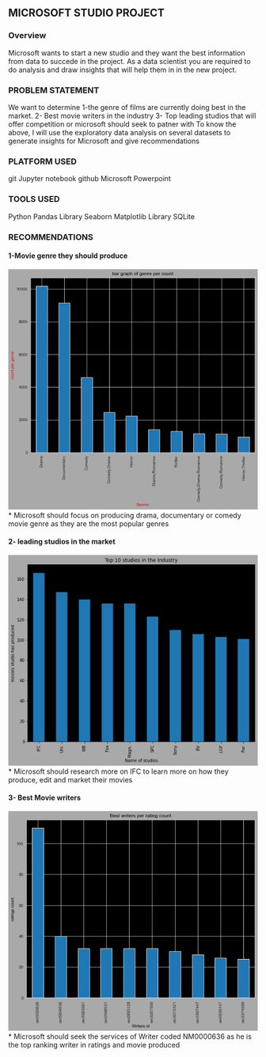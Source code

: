 ## MICROSOFT STUDIO PROJECT



### Overview
Microsoft wants to start a new studio and they want the best information from data to succede in the project. As a data scientist you are required to do analysis and draw insights that will help them in in the new project.

### PROBLEM STATEMENT
We want to determine 
1-the genre of films are currently doing best in the market.
2- Best movie writers in the industry 
3- Top leading studios that will offer competition or microsoft should seek to patner with
To know the above, I will use the exploratory data analysis on several datasets to generate insights for Microsoft and give recommendations

### PLATFORM USED
git
Jupyter notebook
github
Microsoft Powerpoint


### TOOLS USED
Python
Pandas Library
Seaborn
Matplotlib Library
SQLite


### RECOMMENDATIONS
#### 1-Movie genre they should produce
<img src="/image/genre.png"/>
* Microsoft should focus on producing drama, documentary or comedy movie genre as they are the most popular genres


#### 2- leading studios in the market
<img src="/image/studio.png"/>
* Microsoft should research more on IFC to learn more on how they produce, edit and market their movies

#### 3- Best Movie writers
<img src="/image/writers.png"/>
* Microsoft should seek the services of Writer coded NM0000636 as he is the top ranking writer in ratings and movie produced











